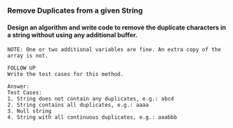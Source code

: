 ### Remove Duplicates from a given String

#### Design an algorithm and write code to remove the duplicate characters in a string without using any additional buffer. 
```
NOTE: One or two additional variables are fine. An extra copy of the array is not.
```
```
FOLLOW UP
Write the test cases for this method.

Answer: 
Test Cases:
1. String does not contain any duplicates, e.g.: abcd
2. String contains all duplicates, e.g.: aaaa
3. Null string
4. String with all continuous duplicates, e.g.: aaabbb
```
